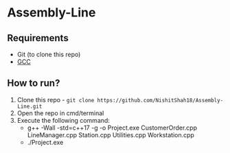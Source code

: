 # Assembly-Line

## Requirements
- Git (to clone this repo)
- [GCC](https://gcc.gnu.org/)

## How to run?
1. Clone this repo - `git clone https://github.com/NishitShah18/Assembly-Line.git`
2. Open the repo in cmd/terminal
3. Execute the following command:
   <ul>
   <li>g++ -Wall -std=c++17 -g -o Project.exe CustomerOrder.cpp LineManager.cpp Station.cpp Utilities.cpp Workstation.cpp</li>
   <li>./Project.exe</li>
   </ul>
